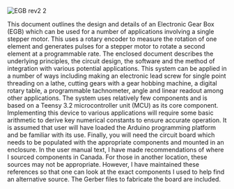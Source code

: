 
![EGB rev2 2](https://user-images.githubusercontent.com/18754954/125207270-4d31ad00-e259-11eb-97dc-f8433329df1b.jpg)

This document outlines the design and details of an Electronic Gear Box (EGB) which can be used for a number of applications involving a single stepper motor. This uses a rotary encoder to measure the rotation of one element and generates pulses for a stepper motor to rotate a second element at a programmable rate. The enclosed document describes the underlying principles, the circuit design, the software and the method of integration with various potential applications. This system can be applied in a number of ways including making an electronic lead screw for single point threading on a lathe, cutting gears with a gear hobbing machine, a digital rotary table, a programmable tachnometer, angle and linear readout among other applications. The system uses relatively few components and is based on a Teensy 3.2 microcontroller unit (MCU) as its core component. Implementing this device to various applications will require some basic arithmetic to derive key numerical constants to ensure accurate operation. It is assumed that user will have loaded the Arduino programming platform and be familiar with its use. Finally, you will need the circuit board which needs to be populated with the appropriate components and mounted in an enclosure. In the user manual text, I have made recommendations of where I sourced components in Canada.  For those in another location, these sources may not be appropriate.  However, I have maintained these references  so that one can look at the exact components I used to help find an alternative source. The Gerber files to fabricate the board are included.


